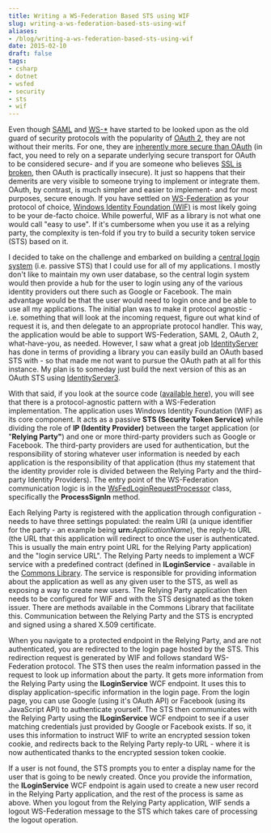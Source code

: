 ```yaml
---
title: Writing a WS-Federation Based STS using WIF
slug: writing-a-ws-federation-based-sts-using-wif
aliases:
- /blog/writing-a-ws-federation-based-sts-using-wif
date: 2015-02-10
draft: false
tags:
- csharp
- dotnet
- wsfed
- security
- sts
- wif
---
```

Even though [SAML](https://en.wikipedia.org/wiki/Security_Assertion_Markup_Language) and [WS-*](https://en.wikipedia.org/wiki/WS-Security) have started to be looked upon as the old guard of security protocols with the popularity of [OAuth 2](http://oauth.net/2/), they are not without their merits. For one, they are [inherently more secure than OAuth](https://hueniverse.com/2012/07/26/oauth-2-0-and-the-road-to-hell/) (in fact, you need to rely on a separate underlying secure transport for OAuth to be considered secure- and if you are someone who believes [SSL is broken](http://www.zdnet.com/article/how-the-nsa-and-your-boss-can-intercept-and-break-ssl/), then OAuth is practically insecure). It just so happens that their demerits are very visible to someone trying to implement or integrate them. OAuth, by contrast, is much simpler and easier to implement- and for most purposes, secure enough. If you have settled on [WS-Federation](https://msdn.microsoft.com/en-us/library/bb498017.aspx) as your protocol of choice, [Windows Identity Foundation (WIF)](https://msdn.microsoft.com/en-us/library/hh377151(v=vs.110).aspx) is most likely going to be your de-facto choice. While powerful, WIF as a library is not what one would call "easy to use". If it's cumbersome when you use it as a relying party, the complexity is ten-fold if you try to build a security token service (STS) based on it.

I decided to take on the challenge and embarked on building a [central login system](http://aashishkoirala.github.io/login/) (i.e. passive STS) that I could use for all of my applications. I mostly don't like to maintain my own user database, so the central login system would then provide a hub for the user to login using any of the various identity providers out there such as Google or Facebook. The main advantage would be that the user would need to login once and be able to use all my applications. The initial plan was to make it protocol agnostic - i.e. something that will look at the incoming request, figure out what kind of request it is, and then delegate to an appropriate protocol handler. This way, the application would be able to support WS-Federation, SAML 2, OAuth 2, what-have-you, as needed. However, I saw what a great job [IdentityServer](https://github.com/IdentityServer) has done in terms of providing a library you can easily build an OAuth based STS with - so that made me not want to pursue the OAuth path at all for this instance. My plan is to someday just build the next version of this as an OAuth STS using [IdentityServer3](https://github.com/IdentityServer/IdentityServer3).

With that said, if you look at the source code ([available here](https://github.com/aashishkoirala/login)), you will see that there is a protocol-agnostic pattern with a WS-Federation implementation. The application uses Windows Identity Foundation (WIF) as its core component. It acts as a passive **STS (Security Token Service)** while dividing the role of **IP (Identity Provider)** between the target application (or "**Relying Party"**) and one or more third-party providers such as Google or Facebook. The third-party providers are used for authentication, but the responsibility of storing whatever user information is needed by each application is the responsibility of that application (thus my statement that the identity provider role is divided between the Relying Party and the third-party Identity Providers). The entry point of the WS-Federation communication logic is in the [WsFedLoginRequestProcessor](https://github.com/aashishkoirala/login/blob/master/src/AK.Login.Application/WsFed/WsFedLoginRequestProcessor.cs) class, specifically the **ProcessSignIn** method.

Each Relying Party is registered with the application through configuration - needs to have three settings populated: the realm URI (a unique identifier for the party - an example being **urn:**_ApplicationName_), the reply-to URL (the URL that this application will redirect to once the user is authenticated. This is usually the main entry point URL for the Relying Party application) and the "login service URL". The Relying Party needs to implement a WCF service with a predefined contract (defined in **ILoginService** - available in the [Commons Library](https://github.com/aashishkoirala/commons). The service is responsible for providing information about the application as well as any given user to the STS, as well as exposing a way to create new users. The Relying Party application then needs to be configured for WIF and with the STS designated as the token issuer. There are methods available in the Commons Library that facilitate this. Communication between the Relying Party and the STS is encrypted and signed using a shared X.509 certificate.

When you navigate to a protected endpoint in the Relying Party, and are not authenticated, you are redirected to the login page hosted by the STS. This redirection request is generated by WIF and follows standard WS-Federation protocol. The STS then uses the realm information passed in the request to look up information about the party. It gets more information from the Relying Party using the **ILoginService** WCF endpoint. It uses this to display application-specific information in the login page. From the login page, you can use Google (using it's OAuth API) or Facebook (using its JavaScript API) to authenticate yourself. The STS then communicates with the Relying Party using the **ILoginService** WCF endpoint to see if a user matching credentials just provided by Google or Facebook exists. If so, it uses this information to instruct WIF to write an encrypted session token cookie, and redirects back to the Relying Party reply-to URL - where it is now authenticated thanks to the encrypted session token cookie.

If a user is not found, the STS prompts you to enter a display name for the user that is going to be newly created. Once you provide the information, the **ILoginService** WCF endpoint is again used to create a new user record in the Relying Party application, and the rest of the process is same as above. When you logout from the Relying Party application, WIF sends a logout WS-Federation message to the STS which takes care of processing the logout operation.